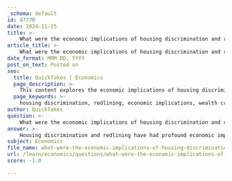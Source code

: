 ```yaml
---
_schema: default
id: 47770
date: 2024-11-25
title: >-
    What were the economic implications of housing discrimination and redlining?
article_title: >-
    What were the economic implications of housing discrimination and redlining?
date_format: MMM DD, YYYY
post_on_text: Posted on
seo:
  title: QuickTakes | Economics
  page_description: >-
    This content explores the economic implications of housing discrimination and redlining, highlighting its impact on wealth creation, homeownership rates, economic mobility, and systemic inequalities faced by communities of color in the United States.
  page_keywords: >-
    housing discrimination, redlining, economic implications, wealth creation, racial wealth gap, homeownership rates, economic mobility, gentrification, systemic inequalities, neighborhoods, Federal Housing Administration, investment, housing quality
author: QuickTakes
question: >-
    What were the economic implications of housing discrimination and redlining?
answer: >-
    Housing discrimination and redlining have had profound economic implications, particularly for communities of color in the United States. Here are some key points regarding these implications:\n\n1. **Wealth Creation and Economic Opportunity**: Redlining, which refers to the discriminatory practice of denying loans or insurance to residents of certain areas based on racial or ethnic composition, has significantly hindered wealth creation for affected communities. Historically, neighborhoods that were redlined have lower property values and homeownership rates, which directly impacts the ability of residents to accumulate wealth. This has resulted in a persistent racial wealth gap, where Black families, for instance, have been systematically excluded from opportunities to build equity through homeownership.\n\n2. **Long-Term Economic Consequences**: The legacy of redlining continues to affect economic conditions in formerly redlined areas. Even after the Fair Housing Act of 1968 outlawed such practices, the neighborhoods that were once marked as "hazardous" remain economically disadvantaged. They often experience lower property values, higher vacancy rates, and reduced access to capital, which stifles economic growth and development. This has made it difficult for these areas to improve their economic conditions over time.\n\n3. **Impact on Homeownership Rates**: Redlining has led to a significant decrease in homeownership rates among communities of color. For example, during the 1930s to 1960s, only about 2% of the $120 billion in Federal Housing Administration (FHA) loans were given to nonwhite families. This lack of access to affordable housing and mortgage financing has resulted in lower rates of homeownership, which is a critical factor in wealth accumulation in the U.S.\n\n4. **Disparities in Housing Quality and Investment**: Redlined neighborhoods often suffer from substandard housing conditions and lack of investment. These areas typically have fewer parks, lower-quality schools, and greater exposure to environmental hazards, which further perpetuates cycles of poverty and limits economic mobility for residents.\n\n5. **Economic Mobility and Inheritance**: The inability to build wealth through homeownership has long-term implications for economic mobility. Families in redlined areas struggle to afford higher education and are less able to pass on wealth to future generations, which perpetuates economic disadvantage across generations.\n\n6. **Gentrification and Displacement**: In recent years, gentrification has emerged as a double-edged sword. While it can lead to increased investment in previously neglected neighborhoods, it often results in the displacement of long-term residents, particularly those from marginalized communities. This process exacerbates existing inequalities and can push low-income families out of urban areas where they have historically lived.\n\nIn summary, the economic implications of housing discrimination and redlining are extensive and multifaceted, contributing to systemic inequalities that persist today. The historical exclusion from homeownership and economic opportunities has created lasting barriers for communities of color, affecting their ability to achieve financial stability and upward mobility.
subject: Economics
file_name: what-were-the-economic-implications-of-housing-discrimination-and-redlining.md
url: /learn/economics/questions/what-were-the-economic-implications-of-housing-discrimination-and-redlining
score: -1.0

---
```


&nbsp;